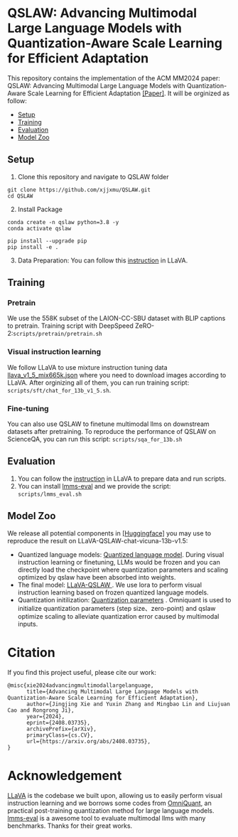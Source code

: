 # QSLAW: Advancing Multimodal Large Language Models with Quantization-Aware Scale Learning for Efficient Adaptation

This repository contains the implementation of the ACM MM2024 paper: QSLAW: Advancing Multimodal Large Language Models with Quantization-Aware Scale Learning for Efficient Adaptation [[Paper]](https://arxiv.org/abs/2408.03735). It will be orginized as follow: 

- [Setup](#setup)
- [Training](#train)
- [Evaluation](#eval)
- [Model Zoo](#model)

## <a id="setup"></a>Setup
1. Clone this repository and navigate to QSLAW folder
```
git clone https://github.com/xjjxmu/QSLAW.git
cd QSLAW
```

2. Install Package
```
conda create -n qslaw python=3.8 -y
conda activate qslaw

pip install --upgrade pip
pip install -e .
```

3. Data Preparation: You can follow this [instruction](https://github.com/haotian-liu/LLaVA/blob/main/docs/Data.md) in LLaVA.

## <a id="train"></a>Training

### Pretrain
We use the 558K subset of the LAION-CC-SBU dataset with BLIP captions to pretrain.
Training script with DeepSpeed ZeRO-2:`scripts/pretrain/pretrain.sh`

### Visual instruction learning
We follow LLaVA to use mixture instruction tuning data [llava_v1_5_mix665k.json](https://huggingface.co/datasets/liuhaotian/LLaVA-Instruct-150K/blob/main/llava_v1_5_mix665k.json) where you need to download images according to LLaVA. After orginizing all of them, you can run training script: `scripts/sft/chat_for_13b_v1_5.sh`.


### Fine-tuning
You can also use QSLAW to finetune multimodal llms on downstream datasets after pretraining. To reproduce the performance of QSLAW on ScienceQA, you can run this script: `scripts/sqa_for_13b.sh`

## <a id="eval"></a>Evaluation
1. You can follow the [instruction](https://github.com/haotian-liu/LLaVA/blob/main/docs/Evaluation.md) in LLaVA to prepare data and run scripts.
2. You can install [lmms-eval](https://github.com/EvolvingLMMs-Lab/lmms-eval) and we provide the script: `scripts/lmms_eval.sh`


## <a id="model"></a>Model Zoo
We release all potential components in [[Huggingface]](https://huggingface.co/USKM) you may use to reproduce the result on LLaVA-QSLAW-chat-vicuna-13b-v1.5: 
- Quantized language models: [Quantized language model](https://huggingface.co/USKM/vicuna-13b-v1.5-quant/tree/main). During visual instruction learning or finetuning,  LLMs would be frozen and you can directly load the checkpoint where quantization parameters and scaling optimized by qslaw have been absorbed into weights.
- The final model: [LLaVA-QSLAW ](https://huggingface.co/USKM/LLaVA-QSLAW-chat-vicuna-13b-v1.5/tree/main). We use lora to perform visual instruction learning based on frozen quantized language models. 
- Quantization initilization: [Quantization parameters](https://drive.google.com/drive/folders/1MIYw0ACZjFd5NyBMEauEP7p37aHLjjVK?dmr=1&ec=wgc-drive-hero-goto) . Omniquant is used to initialize quantization parameters (step size、zero-point) and qslaw optimize scaling to alleviate quantization error caused by multimodal inputs. 

# Citation
If you find this project useful, please cite our work:
```
@misc{xie2024advancingmultimodallargelanguage,
      title={Advancing Multimodal Large Language Models with Quantization-Aware Scale Learning for Efficient Adaptation}, 
      author={Jingjing Xie and Yuxin Zhang and Mingbao Lin and Liujuan Cao and Rongrong Ji},
      year={2024},
      eprint={2408.03735},
      archivePrefix={arXiv},
      primaryClass={cs.CV},
      url={https://arxiv.org/abs/2408.03735}, 
}
```

# Acknowledgement

[LLaVA](https://github.com/haotian-liu/LLaVA) is the codebase we built upon, allowing us to easily perform visual instruction learning and we borrows some codes from [OmniQuant](https://github.com/OpenGVLab/OmniQuant), an practical post-training quantization method for large language models. [lmms-eval](https://github.com/EvolvingLMMs-Lab/lmms-eval) is a awesome tool to evaluate multimodal llms with many benchmarks. Thanks for their great works.



